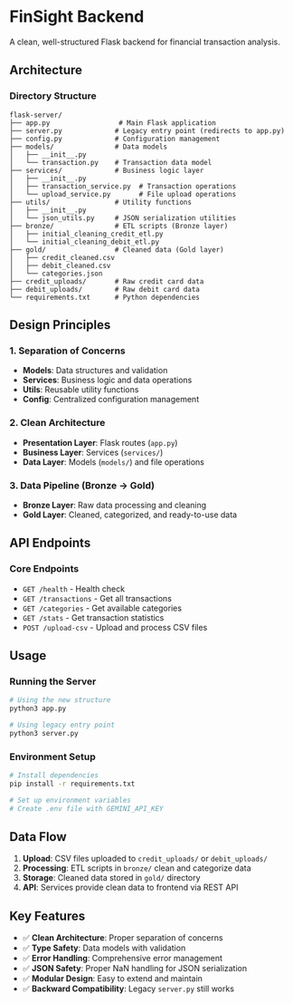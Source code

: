 # FinSight Backend

A clean, well-structured Flask backend for financial transaction analysis.

## Architecture

### Directory Structure
```
flask-server/
├── app.py                 # Main Flask application
├── server.py             # Legacy entry point (redirects to app.py)
├── config.py             # Configuration management
├── models/               # Data models
│   ├── __init__.py
│   └── transaction.py    # Transaction data model
├── services/             # Business logic layer
│   ├── __init__.py
│   ├── transaction_service.py  # Transaction operations
│   └── upload_service.py       # File upload operations
├── utils/                # Utility functions
│   ├── __init__.py
│   └── json_utils.py     # JSON serialization utilities
├── bronze/               # ETL scripts (Bronze layer)
│   ├── initial_cleaning_credit_etl.py
│   └── initial_cleaning_debit_etl.py
├── gold/                 # Cleaned data (Gold layer)
│   ├── credit_cleaned.csv
│   ├── debit_cleaned.csv
│   └── categories.json
├── credit_uploads/       # Raw credit card data
├── debit_uploads/        # Raw debit card data
└── requirements.txt      # Python dependencies
```

## Design Principles

### 1. Separation of Concerns
- **Models**: Data structures and validation
- **Services**: Business logic and data operations
- **Utils**: Reusable utility functions
- **Config**: Centralized configuration management

### 2. Clean Architecture
- **Presentation Layer**: Flask routes (`app.py`)
- **Business Layer**: Services (`services/`)
- **Data Layer**: Models (`models/`) and file operations

### 3. Data Pipeline (Bronze → Gold)
- **Bronze Layer**: Raw data processing and cleaning
- **Gold Layer**: Cleaned, categorized, and ready-to-use data

## API Endpoints

### Core Endpoints
- `GET /health` - Health check
- `GET /transactions` - Get all transactions
- `GET /categories` - Get available categories
- `GET /stats` - Get transaction statistics
- `POST /upload-csv` - Upload and process CSV files

## Usage

### Running the Server
```bash
# Using the new structure
python3 app.py

# Using legacy entry point
python3 server.py
```

### Environment Setup
```bash
# Install dependencies
pip install -r requirements.txt

# Set up environment variables
# Create .env file with GEMINI_API_KEY
```

## Data Flow

1. **Upload**: CSV files uploaded to `credit_uploads/` or `debit_uploads/`
2. **Processing**: ETL scripts in `bronze/` clean and categorize data
3. **Storage**: Cleaned data stored in `gold/` directory
4. **API**: Services provide clean data to frontend via REST API

## Key Features

- ✅ **Clean Architecture**: Proper separation of concerns
- ✅ **Type Safety**: Data models with validation
- ✅ **Error Handling**: Comprehensive error management
- ✅ **JSON Safety**: Proper NaN handling for JSON serialization
- ✅ **Modular Design**: Easy to extend and maintain
- ✅ **Backward Compatibility**: Legacy `server.py` still works

